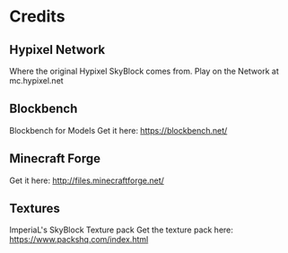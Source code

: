# Credits
## Hypixel Network
Where the original Hypixel SkyBlock comes from.
Play on the Network at mc.hypixel.net

## Blockbench
Blockbench for Models
Get it here: https://blockbench.net/

## Minecraft Forge
Get it here: http://files.minecraftforge.net/

## Textures
ImperiaL's SkyBlock Texture pack
Get the texture pack here: https://www.packshq.com/index.html